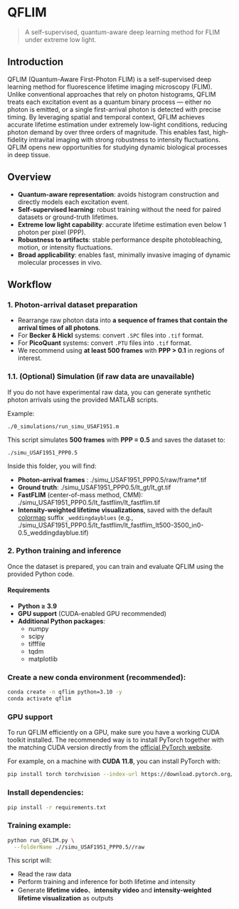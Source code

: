 # QFLIM
> A self-supervised, quantum-aware deep learning method for FLIM under extreme low light.

## Introduction
QFLIM (Quantum-Aware First-Photon FLIM) is a self-supervised deep learning method for fluorescence lifetime imaging microscopy (FLIM). Unlike conventional approaches that rely on photon histograms, QFLIM treats each excitation event as a quantum binary process — either no photon is emitted, or a single first-arrival photon is detected with precise timing. By leveraging spatial and temporal context, QFLIM achieves accurate lifetime estimation under extremely low-light conditions, reducing photon demand by over three orders of magnitude. This enables fast, high-fidelity intravital imaging with strong robustness to intensity fluctuations. QFLIM opens new opportunities for studying dynamic biological processes in deep tissue.

## Overview
- **Quantum-aware representation**: avoids histogram construction and directly models each excitation event.  
- **Self-supervised learning**: robust training without the need for paired datasets or ground-truth lifetimes.  
- **Extreme low light capability**: accurate lifetime estimation even below 1 photon per pixel (PPP).
- **Robustness to artifacts**: stable performance despite photobleaching, motion, or intensity fluctuations.  
- **Broad applicability**: enables fast, minimally invasive imaging of dynamic molecular processes in vivo.

## Workflow

### 1. Photon-arrival dataset preparation
- Rearrange raw photon data into **a sequence of frames that contain the arrival times of all photons**.
- For **Becker & Hickl** systems: convert `.SPC` files into `.tif` format.  
- For **PicoQuant** systems: convert `.PTU` files into `.tif` format.  
- We recommend using **at least 500 frames** with **PPP > 0.1** in regions of interest.  

### 1.1. (Optional) Simulation (if raw data are unavailable)
If you do not have experimental raw data, you can generate synthetic photon arrivals using the provided MATLAB scripts.  

Example:  
```
./0_simulations/run_simu_USAF1951.m
```

This script simulates **500 frames** with **PPP = 0.5** and saves the dataset to:
```
./simu_USAF1951_PPP0.5
```

Inside this folder, you will find:
- **Photon-arrival frames** : ./simu_USAF1951_PPP0.5/raw/frame*.tif  
- **Ground truth**: ./simu_USAF1951_PPP0.5/lt_gt/lt_gt.tif
- **FastFLIM** (center-of-mass method, CMM):  ./simu_USAF1951_PPP0.5/lt_fastflim/lt_fastflim.tif
- **Intensity-weighted lifetime visualizations**, saved with the default [colormap](https://uigradients.com/) suffix `_weddingdayblues` (e.g., ./simu_USAF1951_PPP0.5/lt_fastflim/lt_fastflim_lt500-3500_in0-0.5_weddingdayblue.tif)


### 2. Python training and inference
Once the dataset is prepared, you can train and evaluate QFLIM using the provided Python code.

#### Requirements
- **Python ≥ 3.9**  
- **GPU support** (CUDA-enabled GPU recommended)  
- **Additional Python packages**:  
  - numpy  
  - scipy  
  - tifffile  
  - tqdm  
  - matplotlib  

### Create a new conda environment (recommended):
```bash
conda create -n qflim python=3.10 -y
conda activate qflim
```

### GPU support
To run QFLIM efficiently on a GPU, make sure you have a working CUDA toolkit installed.
The recommended way is to install PyTorch together with the matching CUDA version directly from the [official PyTorch website](https://pytorch.org/get-started/locally/).

For example, on a machine with **CUDA 11.8**, you can install PyTorch with:
```bash
pip install torch torchvision --index-url https://download.pytorch.org/whl/cu118
```

### Install dependencies:
```bash
pip install -r requirements.txt
```

### Training example:
```bash
python run_QFLIM.py \
  --folderName .//simu_USAF1951_PPP0.5//raw
```

This script will:
- Read the raw data
- Perform training and inference for both lifetime and intensity
- Generate **lifetime video**、**intensity video** and **intensity-weighted lifetime visualization** as outputs